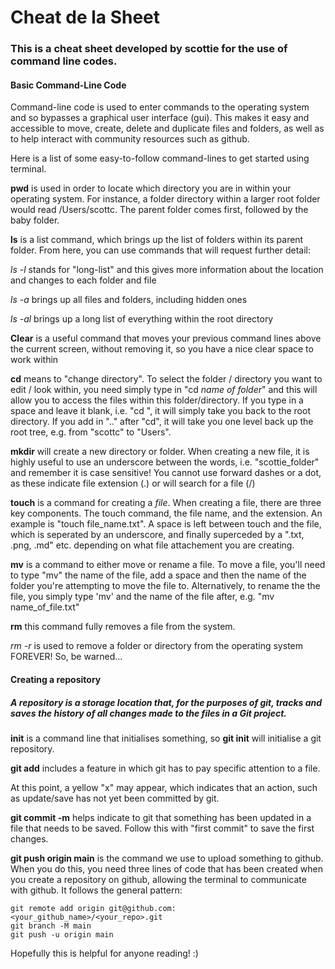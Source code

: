# Cheat de la Sheet

### This is a cheat sheet developed by scottie for the use of command line codes.

#### Basic Command-Line Code

Command-line code is used to enter commands to the operating system and so bypasses a graphical user interface (gui). This makes it easy and accessible to move, create, delete and duplicate files and folders, as well as to help interact with community resources such as github.

Here is a list of some easy-to-follow command-lines to get started using terminal.

**pwd** is used in order to locate which directory you are in within your operating system. For instance, a folder directory within a larger root folder would read /Users/scottc. The parent folder comes first, followed by the baby folder.

**ls** is a list command, which brings up the list of folders within its parent folder. From here, you can use commands that will request further detail:

  *ls -l* stands for "long-list" and this gives more information about the location and changes to each folder and file

  *ls -a* brings up all files and folders, including hidden ones

  *ls -al* brings up a long list of everything within the root directory

**Clear** is a useful command that moves your previous command lines above the current screen, without removing it, so you have a nice clear space to work within

**cd** means to "change directory". To select the folder / directory you want to edit / look within, you need simply type in "cd *name of folder*" and this will allow you to access the files within this folder/directory. If you type in a space and leave it blank, i.e. "cd ", it will simply take you back to the root directory. If you add in ".." after "cd", it will take you one level back up the root tree, e.g. from "scottc" to "Users".

**mkdir** will create a new directory or folder. When creating a new file, it is highly useful to use an underscore between the words, i.e. "scottie_folder" and remember it is case sensitive! You cannot use forward dashes or a dot, as these indicate file extension (.) or will search for a file (/)

**touch** is a command for creating a *file*. When creating a file, there are three key components. The touch command, the file name, and the extension. An example is "touch file_name.txt". A space is left between touch and the file, which is seperated by an underscore, and finally superceded by a ".txt, .png, .md" etc. depending on what file attachement you are creating.

**mv** is a command to either move or rename a file. To move a file, you'll need to type "mv" the name of the file, add a space and then the name of the folder you're attempting to move the file to. Alternatively, to rename the the file, you simply type 'mv' and the name of the file after, e.g. "mv name_of_file.txt"

**rm** this command fully removes a file from the system.

  *rm -r* is used to remove a folder or directory from the operating system FOREVER! So, be warned...

#### Creating a repository

##### A repository is a storage location that, for the purposes of git, tracks and saves the history of all changes made to the files in a Git project.

**init** is a command line that initialises something, so **git init** will initialise a git repository.

**git add** includes a feature in which git has to pay specific attention to a file.

At this point, a yellow "x" may appear, which indicates that an action, such as update/save has not yet been committed by git.

**git commit -m** helps indicate to git that something has been updated in a file that needs to be saved. Follow this with "first commit" to save the first changes.

**git push origin main** is the command we use to upload something to github. When you do this, you need three lines of code that has been created when you create a repository on github, allowing the terminal to communicate with github. It follows the general pattern:

    git remote add origin git@github.com:<your_github_name>/<your_repo>.git
    git branch -M main
    git push -u origin main 

Hopefully this is helpful for anyone reading! :)





